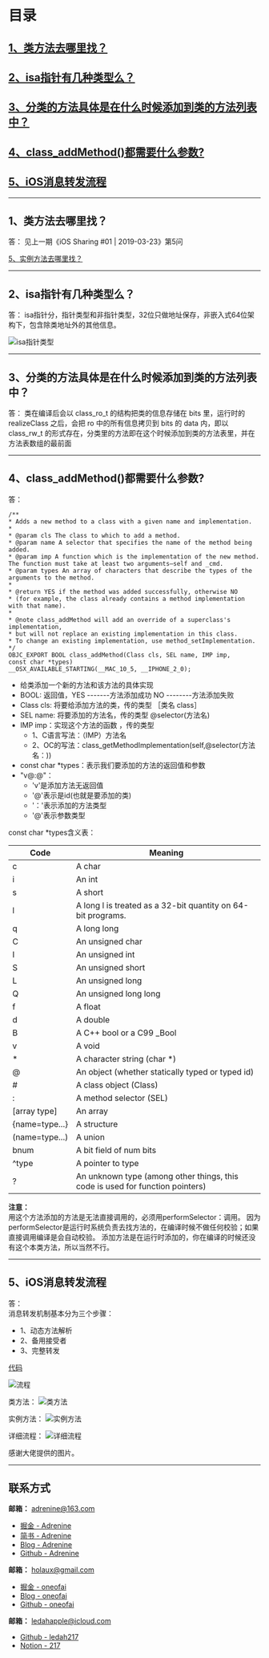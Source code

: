 # 目录
## [1、类方法去哪里找？](#21)
## [2、isa指针有几种类型么？](#22)
## [3、分类的方法具体是在什么时候添加到类的方法列表中？](#23)
## [4、class_addMethod()都需要什么参数?](#24)
## [5、iOS消息转发流程](#25)


***

<h2 id="21">1、类方法去哪里找？</h2>
答：
见上一期《iOS Sharing #01 | 2019-03-23》第5问

[5、实例方法去哪里找？](https://github.com/MeetFutureOrg/iOSSharing/blob/master/iOSSharing%20%231%20%7C%202019-03-23/iOSSharing%20%231%20%7C%202019-03-23.md)

***
<h2 id="22">2、isa指针有几种类型么？</h2>
答：
isa指针分，指针类型和非指针类型，32位只做地址保存，非嵌入式64位架构下，包含除类地址外的其他信息。

![isa指针类型](https://user-gold-cdn.xitu.io/2019/3/28/169c2dfbc688be64?w=1686&h=1072&f=jpeg&s=85856)

***
<h2 id="23">3、分类的方法具体是在什么时候添加到类的方法列表中？</h2>
答：
类在编译后会以 class_ro_t 的结构把类的信息存储在 bits 里，运行时的 realizeClass 之后，会把 ro 中的所有信息拷贝到 bits 的 data 内，即以 class_rw_t 的形式存在，分类里的方法即在这个时候添加到类的方法表里，并在方法表数组的最前面



***

<h2 id="24">4、class_addMethod()都需要什么参数?</h2>
答：

```objc
/**
* Adds a new method to a class with a given name and implementation.
*
* @param cls The class to which to add a method.
* @param name A selector that specifies the name of the method being added.
* @param imp A function which is the implementation of the new method. The function must take at least two arguments—self and _cmd.
* @param types An array of characters that describe the types of the arguments to the method.
*
* @return YES if the method was added successfully, otherwise NO
* (for example, the class already contains a method implementation with that name).
*
* @note class_addMethod will add an override of a superclass's implementation,
* but will not replace an existing implementation in this class.
* To change an existing implementation, use method_setImplementation.
*/
OBJC_EXPORT BOOL class_addMethod(Class cls, SEL name, IMP imp,
const char *types)
__OSX_AVAILABLE_STARTING(__MAC_10_5, __IPHONE_2_0);

```

* 给类添加一个新的方法和该方法的具体实现
* BOOL: 返回值，YES -------方法添加成功 NO --------方法添加失败
* Class cls: 将要给添加方法的类，传的类型 ［类名 class］
* SEL name: 将要添加的方法名，传的类型  @selector(方法名)
* IMP imp：实现这个方法的函数 ，传的类型  
    * 1、C语言写法：（IMP）方法名 
    * 2、OC的写法：class_getMethodImplementation(self,@selector(方法名：))
* const char *types：表示我们要添加的方法的返回值和参数
* "v@:@"：
    * 'v'是添加方法无返回值   
    * '@'表示是id(也就是要添加的类) 
    * '：'表示添加的方法类型  
    * '@'表示参数类型

const char *types含义表：</br>

| Code | Meaning
| ----- | --------- |
| c | A char |
| i | An int |
| s | A short |
| l | A long l is treated as a 32-bit quantity on 64-bit programs. |
| q | A long long |
| C | An unsigned char |
| I | An unsigned int |
| S | An unsigned short |
| L | An unsigned long |
| Q | An unsigned long long |
| f | A float |
| d | A double |
| B | A C++ bool or a C99 _Bool |
| v | A void |
| * | A character string (char *) |
| @ | An object (whether statically typed or typed id) |
| # | A class object (Class) |
| : | A method selector (SEL) |
| [array type] | An array |
| {name=type...} | A structure |
| (name=type...) | A union |
| bnum | A bit field of num bits |
| ^type | A pointer to type |
| ? | An unknown type (among other things, this code is used for function pointers) |

**注意：**</br>
用这个方法添加的方法是无法直接调用的，必须用performSelector：调用。
因为performSelector是运行时系统负责去找方法的，在编译时候不做任何校验；如果直接调用编译是会自动校验。
添加方法是在运行时添加的，你在编译的时候还没有这个本类方法，所以当然不行。

***

<h2 id="25">5、iOS消息转发流程</h2>
答：</br>
消息转发机制基本分为三个步骤：</br>

* 1、动态方法解析
* 2、备用接受者
* 3、完整转发

[代码](https://github.com/Adrenine/ForwardInvocation)

![流程](https://i.loli.net/2019/03/29/5c9dd0956f0fd.png)

类方法：
![类方法](https://user-gold-cdn.xitu.io/2019/3/28/169c2fb8e0754da2?w=822&h=1036&f=png&s=134393)

实例方法：
![实例方法](https://user-gold-cdn.xitu.io/2019/3/28/169c2fbff0f91b68?w=856&h=1384&f=png&s=202132)

详细流程：
![详细流程](https://i.loli.net/2019/03/29/5c9dcfbd2b74c.jpg)

感谢大佬提供的图片。
***

## 联系方式
**邮箱：** adrenine@163.com</br>
* [掘金 - Adrenine](https://juejin.im/user/57c39bfb79bc440063e5ad44)
* [简书 - Adrenine](https://www.jianshu.com/u/b20be2dcb0c3)
* [Blog - Adrenine](https://adrenine.github.io/)
* [Github - Adrenine](https://github.com/Adrenine)
 
**邮箱：** holaux@gmail.com</br>
* [掘金 - oneofai](https://juejin.im/user/596490e6f265da6c306535c4)
* [Blog - oneofai](https://oneofai.github.io/)
* [Github - oneofai](https://github.com/oneofai)

**邮箱：** ledahapple@icloud.com</br>
* [Github - ledah217](https://github.com/ledah217)
* [Notion - 217](https://www.notion.so/217)